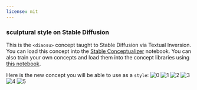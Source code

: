 ```yaml
---
license: mit
---
```

### sculptural style on Stable Diffusion
This is the `<diaosu>` concept taught to Stable Diffusion via Textual Inversion. You can load this concept into the [Stable Conceptualizer](https://colab.research.google.com/github/huggingface/notebooks/blob/main/diffusers/stable_conceptualizer_inference.ipynb) notebook. You can also train your own concepts and load them into the concept libraries using [this notebook](https://colab.research.google.com/github/huggingface/notebooks/blob/main/diffusers/sd_textual_inversion_training.ipynb).

Here is the new concept you will be able to use as a `style`:
![<diaosu> 0](https://huggingface.co/sd-concepts-library/sculptural-style/resolve/main/concept_images/5.jpeg)
![<diaosu> 1](https://huggingface.co/sd-concepts-library/sculptural-style/resolve/main/concept_images/3.jpeg)
![<diaosu> 2](https://huggingface.co/sd-concepts-library/sculptural-style/resolve/main/concept_images/0.jpeg)
![<diaosu> 3](https://huggingface.co/sd-concepts-library/sculptural-style/resolve/main/concept_images/2.jpeg)
![<diaosu> 4](https://huggingface.co/sd-concepts-library/sculptural-style/resolve/main/concept_images/1.jpeg)
![<diaosu> 5](https://huggingface.co/sd-concepts-library/sculptural-style/resolve/main/concept_images/4.jpeg)

